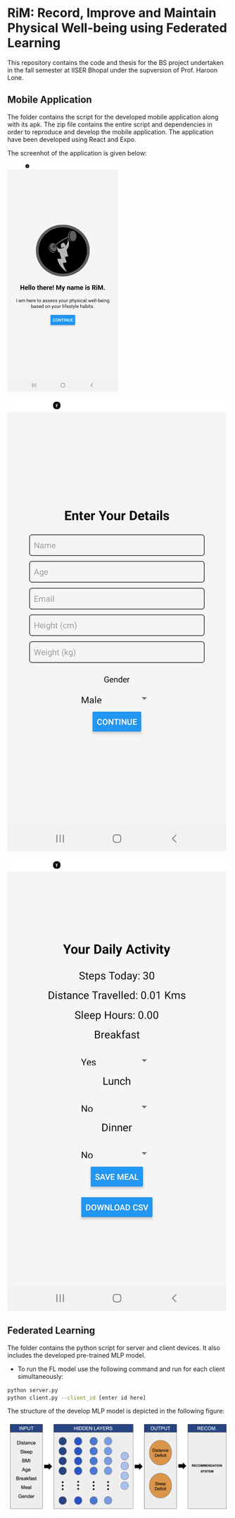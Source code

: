 # RiM: Record, Improve and Maintain Physical Well-being using Federated Learning

This repository contains the code and thesis for the BS project undertaken in the fall semester at IISER Bhopal under the supversion of Prof. Haroon Lone.

## Mobile Application
The folder contains the script for the developed mobile application along with its apk. The zip file contains the entire script and dependencies in order to reproduce and develop the mobile application. The application have been developed using React and Expo. 

The screenhot of the application is given below:

<img src="images/screen-1.jpg" alt="Welcome Screen" width="50%" height="50%"/>


![User Details](images/screen-2.jpg)


![Daily Activity](images/screen-3.jpg)


## Federated Learning
The folder contains the python script for server and client devices. It also includes the developed pre-trained MLP model. 

- To run the FL model use the following command and run for each client simultaneously:

```bash
python server.py
python client.py --client_id [enter id here]
```

The structure of the develop MLP model is depicted in the following figure:

![MLP Model](images/model.png)


